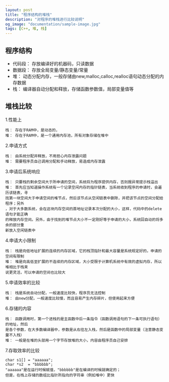```yaml
---
layout: post
title: "程序结构的堆栈"
description: "对程序的堆栈进行比较说明"
og_image: "documentation/sample-image.jpg"
tags: [C++, 堆, 栈]
---
```


程序结构
----

* 代码段： 存放编译好的机器码，只读数据
* 数据段： 存放全局变量/静态变量/常量
* 堆： 动态分配内存，一般存储由new,malloc,calloc,realloc语句动态分配的内存数据
* 栈： 编译器自动分配和释放，存储函数参数值，局部变量值等


堆栈比较
----
1.性能上
```
栈： 存在于RAM中，是动态的，
堆： 存在于RAM中，是一个通用内存池，所有对象存储在堆中
```

2.申请方式
```
栈： 由系统分配并释放，不用担心内存泄露问题
堆： 需要程序员自己调用分配和手动释放，易造成内存泄露
```

3.申请后系统响应
```
栈： 只要栈的剩余空间大于所申请的空间，系统将为程序提供内存，否则报异常提示栈溢出
堆： 首先应当知道操作系统有一个记录空闲内存的指针链表，当系统收到程序的申请时，会遍历该链表，寻
找第一块空间大于申请空间的堆节点，然后该节点从空闲链表中删除，并把该节点的空间分配给程序；另外
，对于大多数系统，会在这块内存空间的首地址记录本次分配的大小，这样，代码中的delete语句才能正确
的释放内存空间。另外，由于找到的堆节点大小不一定刚好等于申请的大小，系统回自动的将多余的部分重
新放入空闲链表中
```

4.申请大小限制
```
栈： 栈是向低地址扩展的连续的内存区域，它的栈顶指针和最大容量是系统规定好的，申请的空间有限制
堆： 堆是向高低至扩展的不连续的内存区域，大小受限于计算机系统中有效的虚拟内存，所以堆相比于栈来
说更灵活，可以申请的空间也比较大
```

5.申请效率的比较
```
栈： 栈是系统自动分配，一般速度比较快，程序员无法控制
堆： 由new分配，一般速度比较慢，而且容易产生内存碎片，但使用起来方便
```

6.存储的内容
```
栈： 函数调用时，第一个进栈的是主函数中后一条指令（函数调用语句的下一条可执行语句）的地址，然后
是各个参数，在大多数编译器中，参数是从右往左入栈，然后是函数中的局部变量（注意静态变量不入栈）
堆： 一般是在堆的头部用一个字节存放堆的大小，内容由程序员自己安排
```

7.存取效率的比较
```
char s1[] = "aaaaaa";
char *s2  = "bbbbbb";
"aaaaaa"是在运行时候赋值，"bbbbbb"是在编译的时候就确定的；
但是，在栈上存储的数组比指针所指向的字符串（例如堆中）更快
```